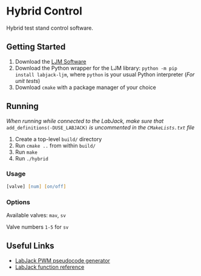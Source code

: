 # Hybrid Control
Hybrid test stand control software.

## Getting Started
1. Download the [LJM Software](https://labjack.com/pages/support?doc=%2Fsoftware-driver%2Finstaller-downloads%2Fljm-software-installers-t4-t7-digit%2F)
2. Download the Python wrapper for the LJM library: `python -m pip install labjack-ljm`, where `python` is your usual Python interpreter (*For unit tests*)
3. Download ```cmake``` with a package manager of your choice


## Running
*When running while connected to the LabJack, make sure that* ```add_definitions(-DUSE_LABJACK)``` *is uncommented in the ```CMakeLists.txt``` file*
1. Create a top-level ```build/``` directory
2. Run ```cmake ..``` from within ```build/```
3. Run ```make```
4. Run ```./hybrid```
   
### Usage
```zsh
[valve] [num] [on/off]
```
### Options
Available valves: `mav`, `sv`

Valve numbers `1-5` for `sv`

## Useful Links
- [LabJack PWM pseudocode generator](https://labjack.com/pages/support/?doc=%2Fdatasheets%2Ft-series-datasheet%2F1322-pwm-out-t-series-datasheet%2F)
- [LabJack function reference](https://labjack.com/pages/support/?doc=/software-driver/ljm-users-guide/function-reference/)
